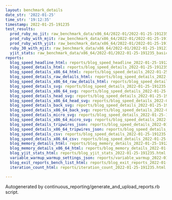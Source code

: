 ```yaml
---
layout: benchmark_details
date_str: '2022-01-25'
time_str: '19:12:35'
timestamp: 2022-01-25-191235
test_results:
  prod_ruby_no_jit: raw_benchmark_data/x86_64/2022-01/2022-01-25-191235_basic_benchmark_prod_ruby_no_jit.json
  prod_ruby_with_mjit: raw_benchmark_data/x86_64/2022-01/2022-01-25-191235_basic_benchmark_prod_ruby_with_mjit.json
  prod_ruby_with_yjit: raw_benchmark_data/x86_64/2022-01/2022-01-25-191235_basic_benchmark_prod_ruby_with_yjit.json
  ruby_30_with_mjit: raw_benchmark_data/x86_64/2022-01/2022-01-25-191235_basic_benchmark_ruby_30_with_mjit.json
  yjit_stats: raw_benchmark_data/x86_64/2022-01/2022-01-25-191235_basic_benchmark_yjit_stats.json
reports:
  blog_speed_headline_html: reports/blog_speed_headline_2022-01-25-191235.html
  blog_speed_details_html: reports/blog_speed_details_2022-01-25-191235.html
  blog_speed_details_x86_64_html: reports/blog_speed_details_2022-01-25-191235.x86_64.html
  blog_speed_details_raw_details_html: reports/blog_speed_details_2022-01-25-191235.raw_details.html
  blog_speed_details_x86_64_raw_details_html: reports/blog_speed_details_2022-01-25-191235.x86_64.raw_details.html
  blog_speed_details_svg: reports/blog_speed_details_2022-01-25-191235.svg
  blog_speed_details_x86_64_svg: reports/blog_speed_details_2022-01-25-191235.x86_64.svg
  blog_speed_details_head_svg: reports/blog_speed_details_2022-01-25-191235.head.svg
  blog_speed_details_x86_64_head_svg: reports/blog_speed_details_2022-01-25-191235.x86_64.head.svg
  blog_speed_details_back_svg: reports/blog_speed_details_2022-01-25-191235.back.svg
  blog_speed_details_x86_64_back_svg: reports/blog_speed_details_2022-01-25-191235.x86_64.back.svg
  blog_speed_details_micro_svg: reports/blog_speed_details_2022-01-25-191235.micro.svg
  blog_speed_details_x86_64_micro_svg: reports/blog_speed_details_2022-01-25-191235.x86_64.micro.svg
  blog_speed_details_tripwires_json: reports/blog_speed_details_2022-01-25-191235.tripwires.json
  blog_speed_details_x86_64_tripwires_json: reports/blog_speed_details_2022-01-25-191235.x86_64.tripwires.json
  blog_speed_details_csv: reports/blog_speed_details_2022-01-25-191235.csv
  blog_speed_details_x86_64_csv: reports/blog_speed_details_2022-01-25-191235.x86_64.csv
  blog_memory_details_html: reports/blog_memory_details_2022-01-25-191235.html
  blog_memory_details_x86_64_html: reports/blog_memory_details_2022-01-25-191235.x86_64.html
  blog_yjit_stats_html: reports/blog_yjit_stats_2022-01-25-191235.html
  variable_warmup_warmup_settings_json: reports/variable_warmup_2022-01-25-191235.warmup_settings.json
  blog_exit_reports_bench_list_html: reports/blog_exit_reports_2022-01-25-191235.bench_list.html
  iteration_count_html: reports/iteration_count_2022-01-25-191235.html

---
```

Autogenerated by continuous_reporting/generate_and_upload_reports.rb script.
